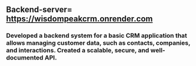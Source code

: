 
## Backend-server= https://wisdompeakcrm.onrender.com

### Developed a backend system for a basic CRM application that allows managing customer data, such as contacts, companies, and interactions. Created a scalable, secure, and well-documented API.

